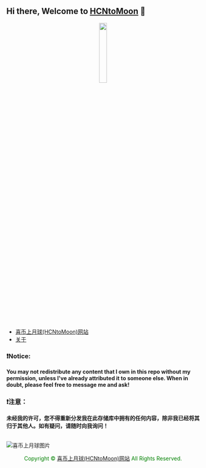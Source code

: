 
## Hi there, Welcome to [HCNtoMoon](https://hcntomoon.github.io/) 👋 

<p align="center">
  <img src="https://github.com/HCNtoMoon.png" width="20%">
</p>

- [喜币上月球(HCNtoMoon)网站](https://hcntomoon.github.io)
- [关于](https://hcntomoon.github.io/about)  



### ❗️Notice: 
**You may not redistribute any content that I own in this repo without my permission, unless I've already attributed it to someone else. When in doubt, please feel free to message me and ask!**

### ❗️注意：
**未经我的许可，您不得重新分发我在此存储库中拥有的任何内容，除非我已经将其归于其他人。如有疑问，请随时向我询问！**

<img src="https://camo.githubusercontent.com/82291b0fe831bfc6781e07fc5090cbd0a8b912bb8b8d4fec0696c881834f81ac/68747470733a2f2f70726f626f742e6d656469612f394575424971676170492e676966" width="800"  height="3">
</div>



![喜币上月球图片](https://github.com/HCNtoMoon.png "喜币上月球")

<center><font color="green">Copyright © <a href="https://hcntomoon.github.io" target="_blank">喜币上月球(HCNtoMoon)网站</a> All Rights Reserved.</font></center>

